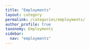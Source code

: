 ```yaml
---
title: "Employments"
layout: category
permalink: /categories/employments/
author_profile: true
taxonomy: Employments
sidebar:
  nav: "employments"
---
```

